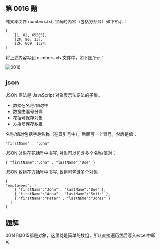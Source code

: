 ## 第 0016 题

纯文本文件 numbers.txt, 里面的内容（包括方括号）如下所示：

```
[
	[1, 82, 65535], 
	[20, 90, 13],
	[26, 809, 1024]
]
```

将上述内容写到 numbers.xls 文件中，如下图所示：

![0016](http://oow6unnib.bkt.clouddn.com/show-me-the-code-0016.png)

## json

JSON 语法是 JavaScript 对象表示法语法的子集。

- 数据在名称/值对中
- 数据由逗号分隔
- 花括号保存对象
- 方括号保存数组

名称/值对包括字段名称（在双引号中），后面写一个冒号，然后是值：

```
"firstName" : "John"
```

JSON 对象在花括号中书写, 对象可以包含多个名称/值对：

```
{ "firstName":"John" , "lastName":"Doe" }
```

JSON 数组在方括号中书写, 数组可包含多个对象：

```
{
"employees": [
    { "firstName":"John" , "lastName":"Doe" },
    { "firstName":"Anna" , "lastName":"Smith" },
    { "firstName":"Peter" , "lastName":"Jones" }
  ]
}
```

## 题解

0014和0015都是对象，这里就是简单的数组，所以直接遍历然后写入excel中即可

